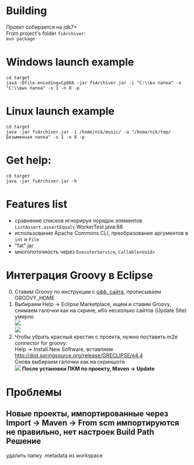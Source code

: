 Building
========
Проект собирается на jdk7+  
From project's folder `fsArchiver`:  
`mvn package`

Windows launch example
======================
`cd target`  
`java -Dfile.encoding=Cp866 -jar fsArchiver.jar -i "C:\\вх папка" -o "C:\\вых папка" -s 1 -n 8 -p`

Linux launch example
====================
`cd target`  
`java -jar fsArchiver.jar -i /home/nik/music/ -o "/home/nik/tmp/Безымянная папка" -s 1 -n 8 -p`

Get help:
=========
`cd target`  
`java -jar fsArchiver.jar -h`

Features list
=============
* сравнение списков игнорируя порядок элементов `ListAssert.assertEquals` WorkerTest.java:88
* использование Apache Commons CLI, преобразование аргументов в `int` и `File`
* "fat" jar
* многопоточность через `ExecutorService`, `Callable<Void>`

Интеграция Groovy в Eclipse
===========================
0. Ставим Groovy по инструкции с [офф. сайта](http://groovy.codehaus.org/Installing+Groovy), прописываем GROOVY_HOME
1. Выбираем Help -> Eclipse Marketplace, ищем и ставим Groovy, снимаем галочки как на скрине, ибо несколько сайтов (Update Site) умерло  
![](https://img-fotki.yandex.ru/get/16103/165433899.1/0_132075_4dd844da_orig)  
![](https://img-fotki.yandex.ru/get/15593/165433899.1/0_132077_98dc2a65_orig)
2. Чтобы убрать красный крестик с проекта, нужно поставить m2e connector for groovy:  
Help -> Install New Software, вставляем http://dist.springsource.org/release/GRECLIPSE/e4.4  
Снова выбираем галочки как на скриншоте  
![](https://img-fotki.yandex.ru/get/15591/165433899.1/0_132076_9dd2ae0c_orig)
**После установки ПКМ по проекту, Maven -> Update**

Проблемы
========
Новые проекты, импортированные через Import -> Maven -> From scm
импортируются не правильно, нет настроек Build Path
Решение
-------
удалить папку .metadata из workspace